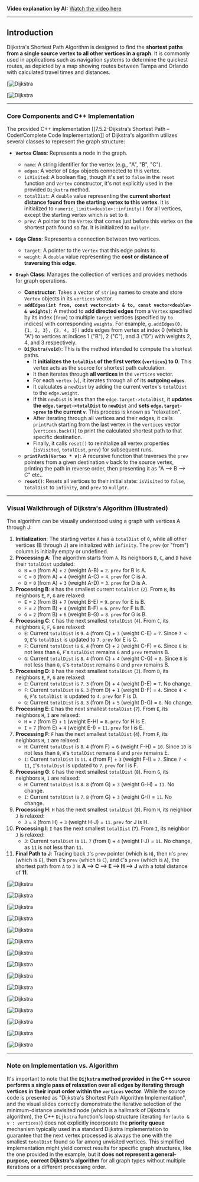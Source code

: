 
**Video explanation by AI:** [Watch the video here](https://notebooklm.google.com/notebook/68a51878-3ce2-4a6e-ba12-62bb4ec9e31e?artifactId=4401fd3b-1193-42b6-af9d-73dd49667722)

---
## Introduction

Dijkstra's Shortest Path Algorithm is designed to find the **shortest paths from a single source vertex to all other vertices in a graph**. It is commonly used in applications such as navigation systems to determine the quickest routes, as depicted by a map showing routes between Tampa and Orlando with calculated travel times and distances.

[![Dijkstra](G:\DSA\Slides\Dijkstra\s1.png)

[![Dijkstra](G:\DSA\Slides\Dijkstra\s2.png)

---
### Core Components and C++ Implementation

The provided C++ implementation [[7.5.2-Dijkstra’s Shortest Path – Code#Complete Code Implementation]] of Dijkstra's algorithm utilizes several classes to represent the graph structure:

- **`Vertex` Class**: Represents a node in the graph.
    
    - `name`: A string identifier for the vertex (e.g., "A", "B", "C").
    - `edges`: A vector of `Edge` objects connected to this vertex.
    - `isVisited`: A boolean flag, though it's set to `false` in the `reset` function and `Vertex` constructor, it's not explicitly used in the provided `Dijkstra` method.
    - `totalDist`: A `double` value representing the **current shortest distance found from the starting vertex to this vertex**. It is initialized to `numeric_limits<double>::infinity()` for all vertices, except the starting vertex which is set to `0`.
    - `prev`: A pointer to the `Vertex` that comes just before this vertex on the shortest path found so far. It is initialized to `nullptr`.
- **`Edge` Class**: Represents a connection between two vertices.
    
    - `target`: A pointer to the `Vertex` that this edge points to.
    - `weight`: A `double` value representing the **cost or distance of traversing this edge**.
- **`Graph` Class**: Manages the collection of vertices and provides methods for graph operations.
    
    - **Constructor**: Takes a vector of `string` names to create and store `Vertex` objects in its `vertices` vector.
    - **`addEdges(int from, const vector<int> & to, const vector<double> & weights)`**: A method to **add directed edges** from a `Vertex` specified by its index (`from`) to multiple `target` vertices (specified by `to` indices) with corresponding `weights`. For example, `g.addEdges(0, {1, 2, 3}, {2, 4, 3})` adds edges from vertex at index 0 (which is "A") to vertices at indices 1 ("B"), 2 ("C"), and 3 ("D") with weights 2, 4, and 3 respectively.
    - **`Dijkstra(void)`**: This is the method intended to compute the shortest paths.
        - It **initializes the `totalDist` of the first vertex (`vertices`) to 0**. This vertex acts as the source for shortest path calculation.
        - It then iterates through **all vertices** in the `vertices` vector.
        - For each `vertex` (`v`), it iterates through all of its **outgoing `edges`**.
        - It calculates a `newDist` by adding the current vertex's `totalDist` to the `edge.weight`.
        - If this `newDist` is less than the `edge.target->totalDist`, it **updates the `edge.target->totalDist` to `newDist`** and **sets `edge.target->prev` to the current `v`**. This process is known as "relaxation".
        - After iterating through all vertices and their edges, it calls `printPath` starting from the last vertex in the `vertices` vector (`vertices.back()`) to print the calculated shortest path to that specific destination.
        - Finally, it calls `reset()` to reinitialize all vertex properties (`isVisited`, `totalDist`, `prev`) for subsequent runs.
    - **`printPath(Vertex * v)`**: A recursive function that traverses the `prev` pointers from a given destination `v` back to the source vertex, printing the path in reverse order, then presenting it as "A --> B --> C" etc..
    - **`reset()`**: Resets all vertices to their initial state: `isVisited` to `false`, `totalDist` to `infinity`, and `prev` to `nullptr`.

---
### Visual Walkthrough of Dijkstra's Algorithm (Illustrated)

The algorithm can be visually understood using a graph with vertices A through J:

1. **Initialization**: The starting vertex `A` has a `totalDist` of `0`, while all other vertices (B through J) are initialized with `infinity`. The `prev` (or "from") column is initially empty or undefined.
2. **Processing A**: The algorithm starts from `A`. Its neighbors `B`, `C`, and `D` have their `totalDist` updated:
    - `B` = `0` (from A) + `2` (weight A-B) = `2`. `prev` for B is A.
    - `C` = `0` (from A) + `4` (weight A-C) = `4`. `prev` for C is A.
    - `D` = `0` (from A) + `3` (weight A-D) = `3`. `prev` for D is A.
3. **Processing B**: `B` has the smallest current `totalDist` (`2`). From `B`, its neighbors `E`, `F`, `G` are relaxed:
    - `E` = `2` (from B) + `7` (weight B-E) = `9`. `prev` for E is B.
    - `F` = `2` (from B) + `4` (weight B-F) = `6`. `prev` for F is B.
    - `G` = `2` (from B) + `6` (weight B-G) = `8`. `prev` for G is B.
4. **Processing C**: `C` has the next smallest `totalDist` (`4`). From `C`, its neighbors `E`, `F`, `G` are relaxed:
    - `E`: Current `totalDist` is `9`. `4` (from C) + `3` (weight C-E) = `7`. Since `7 < 9`, `E`'s `totalDist` is updated to `7`. `prev` for E is C.
    - `F`: Current `totalDist` is `6`. `4` (from C) + `2` (weight C-F) = `6`. Since `6` is not less than `6`, `F`'s `totalDist` remains `6` and `prev` remains B.
    - `G`: Current `totalDist` is `8`. `4` (from C) + `4` (weight C-G) = `8`. Since `8` is not less than `8`, `G`'s `totalDist` remains `8` and `prev` remains B.
5. **Processing D**: `D` has the next smallest `totalDist` (`3`). From `D`, its neighbors `E`, `F`, `G` are relaxed:
    - `E`: Current `totalDist` is `7`. `3` (from D) + `4` (weight D-E) = `7`. No change.
    - `F`: Current `totalDist` is `6`. `3` (from D) + `1` (weight D-F) = `4`. Since `4 < 6`, `F`'s `totalDist` is updated to `4`. `prev` for F is D.
    - `G`: Current `totalDist` is `8`. `3` (from D) + `5` (weight D-G) = `8`. No change.
6. **Processing E**: `E` has the next smallest `totalDist` (`7`). From `E`, its neighbors `H`, `I` are relaxed:
    - `H` = `7` (from E) + `1` (weight E-H) = `8`. `prev` for H is E.
    - `I` = `7` (from E) + `4` (weight E-I) = `11`. `prev` for I is E.
7. **Processing F**: `F` has the next smallest `totalDist` (`4`). From `F`, its neighbors `H`, `I` are relaxed:
    - `H`: Current `totalDist` is `8`. `4` (from F) + `6` (weight F-H) = `10`. Since `10` is not less than `8`, `H`'s `totalDist` remains `8` and `prev` remains E.
    - `I`: Current `totalDist` is `11`. `4` (from F) + `3` (weight F-I) = `7`. Since `7 < 11`, `I`'s `totalDist` is updated to `7`. `prev` for I is F.
8. **Processing G**: `G` has the next smallest `totalDist` (`8`). From `G`, its neighbors `H`, `I` are relaxed:
    - `H`: Current `totalDist` is `8`. `8` (from G) + `3` (weight G-H) = `11`. No change.
    - `I`: Current `totalDist` is `7`. `8` (from G) + `3` (weight G-I) = `11`. No change.
9. **Processing H**: `H` has the next smallest `totalDist` (`8`). From `H`, its neighbor `J` is relaxed:
    - `J` = `8` (from H) + `3` (weight H-J) = `11`. `prev` for J is H.
10. **Processing I**: `I` has the next smallest `totalDist` (`7`). From `I`, its neighbor `J` is relaxed:
    - `J`: Current `totalDist` is `11`. `7` (from I) + `4` (weight I-J) = `11`. No change, as `11` is not less than `11`.
11. **Final Path to J**: Tracing back `J`'s `prev` pointer (which is `H`), then `H`'s `prev` (which is `E`), then `E`'s `prev` (which is `C`), and `C`'s `prev` (which is `A`), the shortest path from `A` to `J` is **A --> C --> E --> H --> J** with a total distance of **11**.

[![Dijkstra](G:\DSA\Slides\Dijkstra\s3.png)

[![Dijkstra](G:\DSA\Slides\Dijkstra\s4.png)

[![Dijkstra](G:\DSA\Slides\Dijkstra\s5.png)

[![Dijkstra](G:\DSA\Slides\Dijkstra\s6.png)

[![Dijkstra](G:\DSA\Slides\Dijkstra\s7.png)

[![Dijkstra](G:\DSA\Slides\Dijkstra\s8.png)

[![Dijkstra](G:\DSA\Slides\Dijkstra\s9.png)

[![Dijkstra](G:\DSA\Slides\Dijkstra\s10.png)

[![Dijkstra](G:\DSA\Slides\Dijkstra\s11.png)

[![Dijkstra](G:\DSA\Slides\Dijkstra\s12.png)

[![Dijkstra](G:\DSA\Slides\Dijkstra\s13.png)

[![Dijkstra](G:\DSA\Slides\Dijkstra\s14.png)

[![Dijkstra](G:\DSA\Slides\Dijkstra\s15.png)

[![Dijkstra](G:\DSA\Slides\Dijkstra\s16.png)

[![Dijkstra](G:\DSA\Slides\Dijkstra\s17.png)

---
### Note on Implementation vs. Algorithm

It's important to note that the **`Dijkstra` method provided in the C++ source performs a single pass of relaxation over all edges by iterating through vertices in their input order within the `vertices` vector**. While the source code is presented as "Dijkstra's Shortest Path Algorithm Implementation", and the visual slides correctly demonstrate the iterative selection of the minimum-distance unvisited node (which is a hallmark of Dijkstra's algorithm), the C++ `Dijkstra` function's loop structure (iterating `for(auto & v : vertices)`) does not explicitly incorporate the **priority queue** mechanism typically used in a standard Dijkstra implementation to guarantee that the next vertex processed is always the one with the smallest `totalDist` found so far among unvisited vertices. This simplified implementation might yield correct results for specific graph structures, like the one provided in the example, but it **does not represent a general-purpose, correct Dijkstra's algorithm** for all graph types without multiple iterations or a different processing order.

---